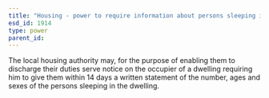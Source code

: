 ```yaml
---
title: "Housing - power to require information about persons sleeping in dwelling"
esd_id: 1914
type: power
parent_id:  
---
```


The local housing authority may, for the purpose of enabling them to discharge their duties serve notice on the occupier of a dwelling requiring him to give them within 14 days a written statement of the number, ages and sexes of the persons sleeping in the dwelling.

